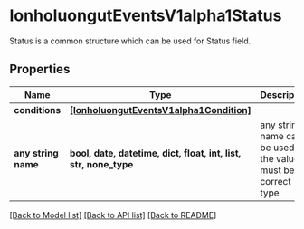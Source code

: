 # IonholuongutEventsV1alpha1Status

Status is a common structure which can be used for Status field.

## Properties
Name | Type | Description | Notes
------------ | ------------- | ------------- | -------------
**conditions** | [**[IonholuongutEventsV1alpha1Condition]**](IonholuongutEventsV1alpha1Condition.md) |  | [optional] 
**any string name** | **bool, date, datetime, dict, float, int, list, str, none_type** | any string name can be used but the value must be the correct type | [optional]

[[Back to Model list]](../README.md#documentation-for-models) [[Back to API list]](../README.md#documentation-for-api-endpoints) [[Back to README]](../README.md)


